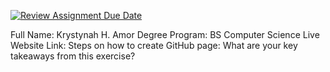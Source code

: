 [![Review Assignment Due Date](https://classroom.github.com/assets/deadline-readme-button-22041afd0340ce965d47ae6ef1cefeee28c7c493a6346c4f15d667ab976d596c.svg)](https://classroom.github.com/a/VhAR7jGx)

Full Name: Krystynah H. Amor
Degree Program: BS Computer Science
Live Website Link:
Steps on how to create GitHub page:
What are your key takeaways from this exercise?

